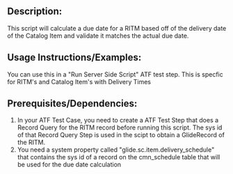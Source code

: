 ## Description:
This script will calculate a due date for a RITM based off of the delivery date of the Catalog Item and validate it matches the actual due date.

## Usage Instructions/Examples:
You can use this in a "Run Server Side Script" ATF test step. This is specfic for RITM's and Catalog Item's with Delivery Times

## Prerequisites/Dependencies:
1) In your ATF Test Case, you need to create a ATF Test Step that does a Record Query for the RITM record before running this script. The sys id of that Record Query Step is used in the scipt to obtain a GlideRecord of the RITM.
2) You need a system property called "glide.sc.item.delivery_schedule" that contains the sys id of a record on the cmn_schedule table that will be used for the due date calculation
